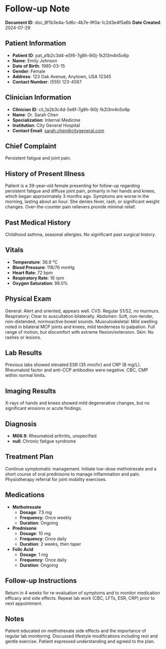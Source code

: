 # Follow-up Note

**Document ID**: doc_8f1b3e4a-5d6c-4b7e-9f0a-1c2d3e4f5a6b
**Date Created**: 2024-07-29

## Patient Information
*   **Patient ID**: pat_a1b2c3d4-e5f6-7g8h-9i0j-1k2l3m4n5o6p
*   **Name**: Emily Johnson
*   **Date of Birth**: 1985-03-15
*   **Gender**: Female
*   **Address**: 123 Oak Avenue, Anytown, USA 12345
*   **Contact Number**: (555) 123-4567

## Clinician Information
*   **Clinician ID**: cli_1a2b3c4d-5e6f-7g8h-9i0j-1k2l3m4n5o6p
*   **Name**: Dr. Sarah Chen
*   **Specialization**: Internal Medicine
*   **Institution**: City General Hospital
*   **Contact Email**: sarah.chen@citygeneral.com

## Chief Complaint
Persistent fatigue and joint pain.

## History of Present Illness
Patient is a 39-year-old female presenting for follow-up regarding persistent fatigue and diffuse joint pain, primarily in her hands and knees, which began approximately 3 months ago. Symptoms are worse in the morning, lasting about an hour. She denies fever, rash, or significant weight changes. Over-the-counter pain relievers provide minimal relief.

## Past Medical History
Childhood asthma, seasonal allergies. No significant past surgical history.

## Vitals
*   **Temperature**: 36.9 °C
*   **Blood Pressure**: 118/76 mmHg
*   **Heart Rate**: 72 bpm
*   **Respiratory Rate**: 16 rpm
*   **Oxygen Saturation**: 98.0%

## Physical Exam
General: Alert and oriented, appears well. CVS: Regular S1/S2, no murmurs. Respiratory: Clear to auscultation bilaterally. Abdomen: Soft, non-tender, non-distended, normoactive bowel sounds. Musculoskeletal: Mild swelling noted in bilateral MCP joints and knees, mild tenderness to palpation. Full range of motion, but discomfort with extreme flexion/extension. Skin: No rashes or lesions.

## Lab Results
Previous labs showed elevated ESR (35 mm/hr) and CRP (8 mg/L). Rheumatoid factor and anti-CCP antibodies were negative. CBC, CMP within normal limits.

## Imaging Results
X-rays of hands and knees showed mild degenerative changes, but no significant erosions or acute findings.

## Diagnosis
*   **M06.9**: Rheumatoid arthritis, unspecified
*   **null**: Chronic fatigue syndrome

## Treatment Plan
Continue symptomatic management. Initiate low-dose methotrexate and a short course of oral prednisone to manage inflammation and pain. Physiotherapy referral for joint mobility exercises.

## Medications
*   **Methotrexate**
    *   **Dosage**: 7.5 mg
    *   **Frequency**: Once weekly
    *   **Duration**: Ongoing
*   **Prednisone**
    *   **Dosage**: 10 mg
    *   **Frequency**: Once daily
    *   **Duration**: 2 weeks, then taper
*   **Folic Acid**
    *   **Dosage**: 1 mg
    *   **Frequency**: Once daily
    *   **Duration**: Ongoing

## Follow-up Instructions
Return in 4 weeks for re-evaluation of symptoms and to monitor medication efficacy and side effects. Repeat lab work (CBC, LFTs, ESR, CRP) prior to next appointment.

## Notes
Patient educated on methotrexate side effects and the importance of regular lab monitoring. Discussed lifestyle modifications including rest and gentle exercise. Patient expressed understanding and agreed to the plan.